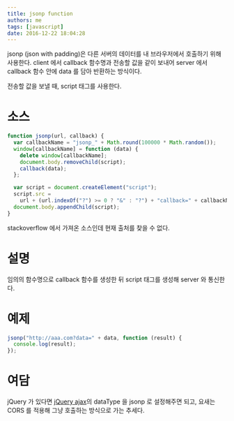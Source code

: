 ```yaml
---
title: jsonp function
authors: me
tags: [javascript]
date: 2016-12-22 18:04:28
---
```


jsonp (json with padding)은 다른 서버의 데이터를 내 브라우저에서 호출하기 위해 사용한다.
client 에서 callback 함수명과 전송할 값을 같이 보내어 server 에서 callback 함수 안에 data 를 담아 반환하는 방식이다.

전송할 값을 보낼 때, script 태그를 사용한다.

# 소스

```js
function jsonp(url, callback) {
  var callbackName = "jsonp_" + Math.round(100000 * Math.random());
  window[callbackName] = function (data) {
    delete window[callbackName];
    document.body.removeChild(script);
    callback(data);
  };

  var script = document.createElement("script");
  script.src =
    url + (url.indexOf("?") >= 0 ? "&" : "?") + "callback=" + callbackName;
  document.body.appendChild(script);
}
```

stackoverflow 에서 가져온 소스인데 현재 출처를 찾을 수 없다.

# 설명

임의의 함수명으로 callback 함수를 생성한 뒤 script 태그를 생성해 server 와 통신한다.

# 예제

```javascript
jsonp("http://aaa.com?data=" + data, function (result) {
  console.log(result);
});
```

# 여담

jQuery 가 있다면 [jQuery ajax](https://api.jquery.com/jquery.ajax/#jQuery-ajax-settings)의 dataType 을 jsonp 로 설정해주면 되고,
요새는 CORS 를 적용해 그냥 호출하는 방식으로 가는 추세다.
